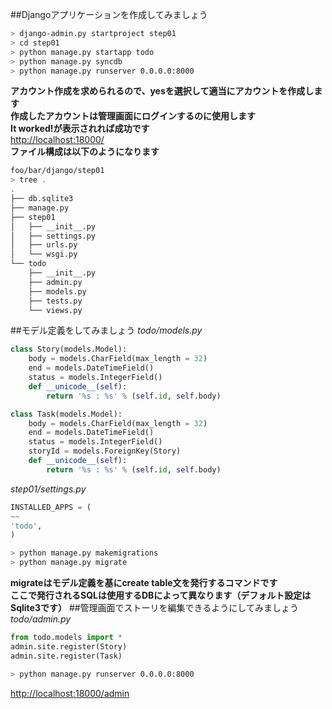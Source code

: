 ##Djangoアプリケーションを作成してみましょう
```Bash
> django-admin.py startproject step01
> cd step01
> python manage.py startapp todo
> python manage.py syncdb
> python manage.py runserver 0.0.0.0:8000
```
**アカウント作成を求められるので、yesを選択して適当にアカウントを作成します**  
**作成したアカウントは管理画面にログインするのに使用します**  
**It worked!が表示されれば成功です**  
[http://localhost:18000/](http://localhost:18000/)  
**ファイル構成は以下のようになります**  
```Bash
foo/bar/django/step01
> tree .
.
├── db.sqlite3
├── manage.py
├── step01
│   ├── __init__.py
│   ├── settings.py
│   ├── urls.py
│   └── wsgi.py
└── todo
    ├── __init__.py
    ├── admin.py
    ├── models.py
    ├── tests.py
    └── views.py
```

##モデル定義をしてみましょう
*todo/models.py*
```Python
class Story(models.Model):
    body = models.CharField(max_length = 32)
    end = models.DateTimeField()
    status = models.IntegerField()
    def __unicode__(self):
        return '%s : %s' % (self.id, self.body)

class Task(models.Model):
    body = models.CharField(max_length = 32)
    end = models.DateTimeField()
    status = models.IntegerField()
    storyId = models.ForeignKey(Story)
    def __unicode__(self):
        return '%s : %s' % (self.id, self.body)
```
*step01/settings.py*
```Python
INSTALLED_APPS = (
~~
'todo',
)
```
```Bash
> python manage.py makemigrations
> python manage.py migrate
```
**migrateはモデル定義を基にcreate table文を発行するコマンドです**  
**ここで発行されるSQLは使用するDBによって異なります（デフォルト設定はSqlite3です）**
##管理画面でストーリを編集できるようにしてみましょう
*todo/admin.py*
```Python
from todo.models import *
admin.site.register(Story)
admin.site.register(Task)
```
```Bash
> python manage.py runserver 0.0.0.0:8000
```
[http://localhost:18000/admin](http://localhost:18000/admin)
